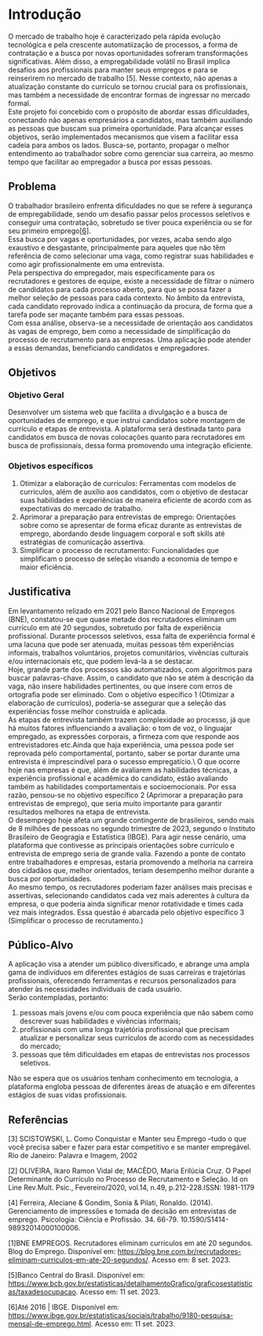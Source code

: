 # Introdução

O mercado de trabalho hoje é caracterizado pela rápida evolução tecnológica e pela crescente automatiização de processos, a forma de contratação e a busca por novas oportunidades sofreram transformações significativas. Além disso, a empregabilidade volátil no Brasil implica desafios aos profissionais para manter seus empregos e para se reinserirem no mercado de trabalho [5]. Nesse contexto, não apenas a atualização constante do currículo se tornou crucial para os profissionais, mas também a necessidade de encontrar formas de ingressar no mercado formal. \
Este projeto foi concebido com o propósito de abordar essas dificuldades, conectando não apenas empresários a candidatos, mas também auxiliando as pessoas que buscam sua primeira oportunidade. Para alcançar esses objetivos, serão implementados mecanismos que visem a facilitar essa cadeia para ambos os lados. Busca-se, portanto, propagar o melhor entendimento ao trabalhador sobre como gerenciar sua carreira, ao mesmo tempo que facilitar ao empregador a busca por essas pessoas.

## Problema

O trabalhador brasileiro enfrenta dificuldades no que se refere à segurança de empregabilidade, sendo um desafio passar pelos processos seletivos e conseguir uma contratação, sobretudo se tiver pouca experiência ou se for seu primeiro emprego[[6]](https://www.ibge.gov.br/estatisticas/sociais/trabalho/9180-pesquisa-mensal-de-emprego.html).\
Essa busca por vagas e oportunidades, por vezes, acaba sendo algo exaustivo e desgastante, principalmente para aqueles que não têm referência de como selecionar uma vaga, como registrar suas habilidades e como agir profissionalmente em uma entrevista.\
Pela perspectiva do empregador, mais especificamente para os recrutadores e gestores de equipe, existe a necessidade de filtrar o número de candidatos para cada processo aberto, para que se possa fazer a melhor seleção de pessoas para cada contexto. No âmbito da entrevista, cada candidato reprovado indica a continuação da procura, de forma que a tarefa pode ser maçante também para essas pessoas.\
Com essa análise, observa-se a necessidade de orientação aos candidatos às vagas de emprego, bem como a necessidade de simplificação do processo de recrutamento para as empresas. Uma aplicação pode atender a essas demandas, beneficiando candidatos e empregadores.

## Objetivos

### Objetivo Geral
Desenvolver um sistema web que facilita a divulgação e a busca de oportunidades de emprego, e que instrui candidatos sobre montagem de currículo e etapas de entrevista. A plataforma será destinada tanto para candidatos em busca de novas colocações quanto para recrutadores em busca de profissionais, dessa forma promovendo uma integração eficiente.

### Objetivos específicos
1. Otimizar a elaboração de currículos: Ferramentas com modelos de currículos, além de auxílio aos candidatos, com o objetivo de destacar suas habilidades e experiências de maneira eficiente de acordo com as expectativas do mercado de trabalho.
2. Aprimorar a preparação para entrevistas de emprego: Orientações sobre como se apresentar de forma eficaz durante as entrevistas de emprego, abordando desde linguagem corporal e soft skills até estratégias de comunicação assertiva.
3. Simplificar o processo de recrutamento: Funcionalidades que simplificam o processo de seleção visando a economia de tempo e maior eficiência.


## Justificativa

Em levantamento relizado em 2021 pelo Banco Nacional de Empregos (BNE), constatou-se que quase metade dos recrutadores eliminam um currículo em até 20 segundos, sobretudo por falta de experiência profissional. Durante processos seletivos, essa falta de experiência formal é uma lacuna que pode ser atenuada, muitas pessoas têm experiências informais, trabalhos voluntários, projetos comunitários, vivências culturais e/ou internacionais etc, que podem levá-la a se destacar.\
Hoje, grande parte dos processos  são automatizados, com algoritmos para buscar palavras-chave. Assim, o candidato que não se atém à descrição da vaga, não insere habilidades pertinentes, ou que insere com erros de ortografia pode ser eliminado. Com o objetivo específico 1 (Otimizar a elaboração de currículos), poderia-se assegurar que a seleção das experiências fosse melhor construída e aplicada.\
As etapas de entrevista também trazem complexidade ao processo, já que há muitos fatores influenciando a avaliação: o tom de voz, o linguajar empregado, as expressões corporais, a firmeza com que responde aos entrevistadores etc.Ainda que haja experiência, uma pessoa pode ser reprovada pelo comportamental, portanto, saber se portar durante uma entrevista é imprescindível para o sucesso empregatício.\ 
O que ocorre hoje nas empresas é que, além de avaliarem as habilidades técnicas, a experiência profissional e acadêmica do candidato, estão avaliando também as habilidades comportamentais e socioemocionais. Por essa razão, pensou-se no objetivo específico 2 (Aprimorar a preparação para entrevistas de emprego), que seria muito importante para garantir resultados melhores na etapa de entrevista.\
O desemprego hoje afeta um grande contingente de brasileiros, sendo mais de 8 milhões de pessoas no segundo trimestre de 2023, segundo o Instituto Brasileiro de Geogragia e Estatística (IBGE). Para agir nesse cenário, uma plataforma que contivesse as principais orientações sobre currículo e entrevista de emprego seria de grande valia. Fazendo a ponte de contato entre trabalhadores e empresas, estaria promovendo a melhoria na carreira dos cidadãos que, melhor orientados, teriam desempenho melhor durante a busca por oportunidades.\
Ao mesmo tempo, os recrutadores poderiam fazer análises mais precisas e assertivas, selecionando candidatos cada vez mais aderentes à cultura da empresa, o que poderia ainda significar menor rotatividade e times cada vez mais integrados. Essa questão é abarcada pelo objetivo específico 3 (Simplificar o processo de recrutamento.) 


## Público-Alvo

A aplicação visa a atender um público diversificado, e abrange uma ampla gama de indivíduos em diferentes estágios de suas carreiras e trajetórias profissionais, oferecendo ferramentas e recursos personalizados para atender às necessidades individuais de cada usuário.\
Serão contempladas, portanto:
1. pessoas mais jovens e/ou com pouca experiência que não sabem como descrever suas habilidades e vivências informais;
2. profissionais com uma longa trajetória profissional que precisam atualizar e personalizar seus currículos de acordo com as necessidades do mercado;
3. pessoas que têm dificuldades em etapas de entrevistas nos processos seletivos.

Não se espera que os usuários tenham conhecimento em tecnologia, a plataforma engloba pessoas de diferentes áreas de atuação e em diferentes estágios de suas vidas profissionais.

## Referências

[3] SCISTOWSKI, L. Como Conquistar e Manter seu Emprego –tudo o que você precisa saber e fazer para estar competitivo e se manter empregável. Rio de Janeiro: Palavra e Imagem, 2002

[2] OLIVEIRA, Ikaro  Ramon  Vidal  de;  MACÊDO, Maria  Erilúcia  Cruz. O  Papel Determinante  do Currículo no Processo de Recrutamento e Seleção. Id on Line Rev.Mult. Psic., Fevereiro/2020,  vol.14, n.49, p.212-228.ISSN: 1981-1179

[4] Ferreira, Aleciane & Gondim, Sonia & Pilati, Ronaldo. (2014). Gerenciamento de impressões e tomada de decisão em entrevistas de emprego. Psicologia: Ciência e Profissão. 34. 66-79. 10.1590/S1414-98932014000100006.

[1]BNE EMPREGOS. Recrutadores eliminam currículos em até 20 segundos. Blog do Emprego. Disponível em: <https://blog.bne.com.br/recrutadores-eliminam-curriculos-em-ate-20-segundos/>. Acesso em: 8 set. 2023.

[5]Banco Central do Brasil. Disponível em: <https://www.bcb.gov.br/estatisticas/detalhamentoGrafico/graficosestatisticas/taxadesocupacao>. Acesso em: 11 set. 2023.

[6]Até 2016 | IBGE. Disponível em: <https://www.ibge.gov.br/estatisticas/sociais/trabalho/9180-pesquisa-mensal-de-emprego.html>. Acesso em: 11 set. 2023.

‌ <!-- olhar a forma correta de fazer as referencias -->
